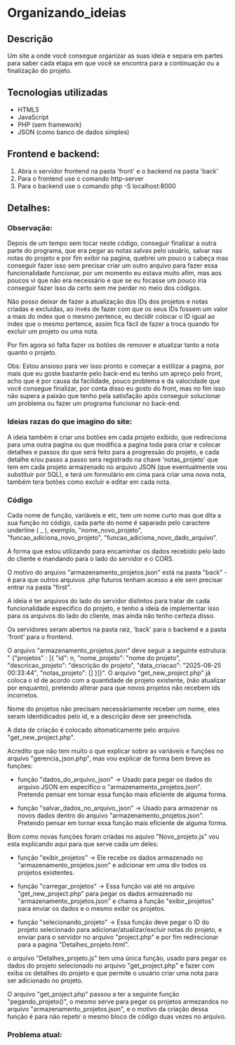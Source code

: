 # Organizando_ideias

## Descrição
 Um site a onde você consegue organizar as suas ideia e separa em partes para saber
cada etapa em que você se encontra para a continuação ou a finalização do projeto.

## Tecnologias utilizadas
- HTML5
- JavaScript
- PHP (sem framework)
- JSON (como banco de dados simples)

## Frontend e backend:
1. Abra o servidor frontend na pasta 'front' e o backend na pasta 'back'
2. Para o frontend use o comando http-server
3. Para o backend use o comando php -S localhost:8000 

## Detalhes:
### Observação:
Depois de um tempo sem tocar neste código, conseguir finalizar a outra parte do programa, que era pegar as notas salvas pelo usuário, salvar nas notas do projeto e por fim exibir na pagina, quebrei um pouco a cabeça mas conseguir fazer isso sem precisar criar um outro arquivo para fazer essa funcionalidade funcionar, por um momento eu estava muito afim, mas aos poucos vi que não era necessário e que se eu focasse um pouco iria conseguir fazer isso da certo sem me perder no meio dos códigos.

Não posso deixar de fazer a atualização dos IDs dos projetos e notas criadas e excluidas, ao invés de fazer com que os seus IDs fossem um valor a mais do index que o mesmo pertence, eu decidir colocar o ID igual ao index que o mesmo pertence, assim fica fácil de fazer a troca quando for excluir um projeto ou uma nota.

Por fim agora só falta fazer os botões de remover e atualizar tanto a nota quanto o projeto.

Obs: Estou ansioso para ver isso pronto e começar a estilizar a pagina, por mais que eu goste bastante pelo back-end eu tenho um apreço pelo front, acho que é por causa da facilidade, pouco problema e da valocidade que você consegue finalizar, por conta disso eu gosto do front, mas no fim isso não supera a paixão que tenho pela satisfação após conseguir solucionar um problema ou fazer um programa funcionar no back-end.

### Ideias razas do que imagino do site:
 A ideia também é criar uns botões em cada projeto exibido, que redireciona para uma
outra pagina ou que modifica a pagina toda para criar e colocar detalhes e passos do que será feito para a progressão do projeto, e cada detalhe e/ou passo a passo sera registrado na chave 'notas_projeto' que tem em cada projeto armazenado no arquivo JSON (que eventualmente vou substituir por SQL), e terá um formulário em cima para criar uma nova nota, também tera botões como excluir e editar em cada nota.

### Código
 Cada nome de função, variáveis e etc, tem um nome curto mas que dita a sua função no
código, cada parte do nome é saparado pelo caractere underline ( _ ), exemplo, "nome_novo_projeto", "funcao_adiciona_novo_projeto", "funcao_adiciona_novo_dado_arquivo".

 A forma que estou utilizando para encaminhar os dados recebido pelo lado do cliente
e mandando para o lado do servidor e o CORS.

 O motivo do arquivo "armazenamento_projetos.json" está na pasta "back" - é para que
outros arquivos .php futuros tenham acesso a ele sem precisar entrar na pasta "first".

 A ideia é ter arquivos do lado do servidor distintos para tratar de cada 
funcionalidade específico do projeto, e tenho a ideia de implementar isso para os arquivos do lado do cliente, mas ainda não tenho certeza disso.

 Os servidores seram abertos na pasta raiz, 'back' para o backend e a pasta 'front' para o frontend.

 O arquivo "armazenamento_projetos.json" deve seguir a seguinte estrutura: "
{"projetos" : [{ "id": n, "nome_projeto": "nome do projeto", "descricao_projeto": "descrição do projeto", "data_criacao": "2025-06-25 00:33:44", "notas_projeto": [] }]}". O arquivo "get_new_project.php" já coloca o id de acordo com a quantidade de projeto existente, (não atualizar por enquanto), pretendo alterar para que novos projetos não recebem ids incorretos. 
 
 Nome do projetos não precisam necessáriamente receber um nome, eles seram
identidicados pelo id, e a descrição deve ser preenchida.

 A data de criação é colocado altomaticamente pelo arquivo "get_new_project.php".

 Acredito que não tem muito o que explicar sobre as variáveis e funções no arquivo
"gerencia_json.php", mas vou explicar de forma bem breve as funções:

- função "dados_do_arquivo_json" -> Usado para pegar os dados do arquivo JSON em especifico o "armazenamento_projetos.json". Pretendo pensar em tornar essa função mais eficiente de alguma forma.

- função "salvar_dados_no_arquivo_json" -> Usado para armazenar os novos dados dentro do arquivo "armazenamento_projetos.json". Pretendo pensar em tornar essa função mais eficiente de alguma forma.

 Bom como novas funções foram criadas no aquivo "Novo_projeto.js" vou esta explicando
aqui para que serve cada um deles:

- função "exibir_projetos" -> Ele recebe os dados armazenado no "armazenamento_projetos.json" e adicionar em uma div todos os projetos existentes.

- função "carregar_projetos" -> Essa função vai até no arquivo "get_new_project.php" para pegar os dados armazenado no "armazenamento_projetos.json" e chama a função "exibir_projetos" para enviar os dados e o mesmo exibir os projetos.

- função "selecionando_projeto" -> Essa função deve pegar o ID do projeto selecionado para adicionar/atualizar/excluir notas do projeto, e enviar para o servidor no arquivo "project.php" e por fim redirecionar para a pagina "Detalhes_projeto.html".

o arquivo "Detalhes_projeto.js" tem uma única função, usado para pegar os dados do projeto selecionado no arquivo "get_project.php" e fazer com exiba os detalhes do projeto e que permite o usuário criar uma nota para ser adicionado no projeto.

O arquivo "get_project.php" passou a ter a seguinte função "pegando_projeto()", o mesmo serve para pegar os projetos armezandos no arquivo "armazenamento_projetos.json", e o motivo da criação dessa função é para não repetir o mesmo bloco de código duas vezes no arquivo.

### Problema atual: